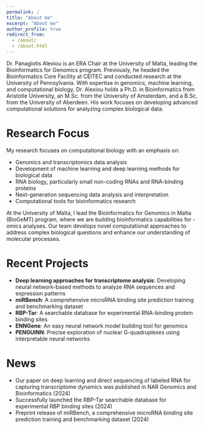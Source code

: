 ```yaml
---
permalink: /
title: "About me"
excerpt: "About me"
author_profile: true
redirect_from: 
  - /about/
  - /about.html
---
```


Dr. Panagiotis Alexiou is an ERA Chair at the University of Malta, leading the Bioinformatics for Genomics program. Previously, he headed the Bioinformatics Core Facility at CEITEC and conducted research at the University of Pennsylvania. With expertise in genomics, machine learning, and computational biology, Dr. Alexiou holds a Ph.D. in Bioinformatics from Aristotle University, an M.Sc. from the University of Amsterdam, and a B.Sc. from the University of Aberdeen. His work focuses on developing advanced computational solutions for analyzing complex biological data.

Research Focus
======
My research focuses on computational biology with an emphasis on:

* Genomics and transcriptomics data analysis
* Development of machine learning and deep learning methods for biological data
* RNA biology, particularly small non-coding RNAs and RNA-binding proteins
* Next-generation sequencing data analysis and interpretation
* Computational tools for bioinformatics research

At the University of Malta, I lead the Bioinformatics for Genomics in Malta (BioGeMT) program, where we are building bioinformatics capabilities for -omics analyses. Our team develops novel computational approaches to address complex biological questions and enhance our understanding of molecular processes.

Recent Projects
======
* **Deep learning approaches for transcriptome analysis**: Developing neural network-based methods to analyze RNA sequences and expression patterns
* **miRBench**: A comprehensive microRNA binding site prediction training and benchmarking dataset
* **RBP-Tar**: A searchable database for experimental RNA-binding protein binding sites
* **ENNGene**: An easy neural network model building tool for genomics
* **PENGUINN**: Precise exploration of nuclear G-quadruplexes using interpretable neural networks

News
======
* Our paper on deep learning and direct sequencing of labeled RNA for capturing transcriptome dynamics was published in NAR Genomics and Bioinformatics (2024)
* Successfully launched the RBP-Tar searchable database for experimental RBP binding sites (2024)
* Preprint release of miRBench, a comprehensive microRNA binding site prediction training and benchmarking dataset (2024)
